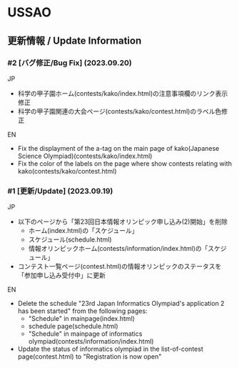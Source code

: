 # USSAO

## 更新情報 / Update Information

### #2 [バグ修正/Bug Fix] (2023.09.20)

JP

- 科学の甲子園ホーム(contests/kako/index.html)の注意事項欄のリンク表示修正
- 科学の甲子園関連の大会ページ(contests/kako/contest.html)のラベル色修正

EN

- Fix the displayment of the a-tag on the main page of kako(Japanese Science Olympiad)(contests/kako/index.html)
- Fix the color of the labels on the page where show contests relating with kako(contests/kako/contest.html)

### #1 [更新/Update] (2023.09.19)

JP

- 以下のページから「第23回日本情報オリンピック申し込み(2)開始」を削除
  - ホーム(index.html)の「スケジュール」
  - スケジュール(schedule.html)
  - 情報オリンピックホーム(contests/information/index.html)の「スケジュール」
- コンテスト一覧ページ(contest.html)の情報オリンピックのステータスを「参加申し込み受付中」に更新

EN

- Delete the schedule "23rd Japan Informatics Olympiad's application 2 has been started" from the following pages:
  - "Schedule" in mainpage(index.html)
  - schedule page(schedule.html)
  - "Schedule" in mainpage of informatics olympiad(contests/information/index.html)
- Update the status of informatics olympiad in the list-of-contest page(contest.html) to "Registration is now open"
